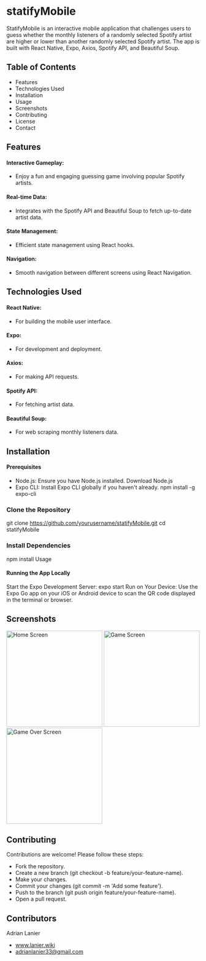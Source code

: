 # statifyMobile

StatifyMobile is an interactive mobile application that challenges users to guess whether the monthly listeners of a randomly selected Spotify artist are higher or lower than another randomly selected Spotify artist. The app is built with React Native, Expo, Axios, Spotify API, and Beautiful Soup.

## Table of Contents
- Features
- Technologies Used
- Installation
- Usage
- Screenshots
- Contributing
- License
- Contact

## Features
#### Interactive Gameplay: 
- Enjoy a fun and engaging guessing game involving popular Spotify artists.
#### Real-time Data: 
- Integrates with the Spotify API and Beautiful Soup to fetch up-to-date artist data.
#### State Management: 
- Efficient state management using React hooks.
#### Navigation: 
- Smooth navigation between different screens using React Navigation.

## Technologies Used
#### React Native: 
- For building the mobile user interface.
#### Expo: 
- For development and deployment.
#### Axios: 
- For making API requests.
#### Spotify API: 
- For fetching artist data.
#### Beautiful Soup:
- For web scraping monthly listeners data.

## Installation
#### Prerequisites
- Node.js: Ensure you have Node.js installed. Download Node.js
- Expo CLI: Install Expo CLI globally if you haven't already. npm install -g expo-cli 

### Clone the Repository
git clone https://github.com/yourusername/statifyMobile.git
cd statifyMobile

### Install Dependencies
npm install
Usage

#### Running the App Locally
Start the Expo Development Server:
expo start
Run on Your Device:
Use the Expo Go app on your iOS or Android device to scan the QR code displayed in the terminal or browser.

## Screenshots
<img src="https://github.com/user-attachments/assets/99dff070-0e8b-4fa8-8640-db1b6c3d1ad5" alt="Home Screen" width="250"/>
<img src="https://github.com/user-attachments/assets/0d310f10-d0d7-47c0-9fff-c65e77e88866" alt="Game Screen" width="250"/>
<img src="https://github.com/user-attachments/assets/75a2587f-4956-4afe-b272-014c3fe09f1e" alt="Game Over Screen" width="250"/>

## Contributing
Contributions are welcome! Please follow these steps:

- Fork the repository.
- Create a new branch (git checkout -b feature/your-feature-name).
- Make your changes.
- Commit your changes (git commit -m 'Add some feature').
- Push to the branch (git push origin feature/your-feature-name).
- Open a pull request.

## Contributors

Adrian Lanier
- www.lanier.wiki
- adrianlanier33@gmail.com
